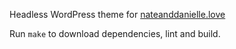 Headless WordPress theme for [nateanddanielle.love](https://nateanddanielle.love/)

Run `make` to download dependencies, lint and build.
